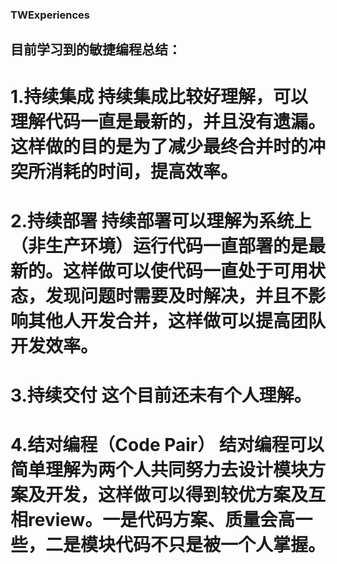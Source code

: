 ### TWExperiences
## 目前学习到的敏捷编程总结： 
# 1.持续集成 持续集成比较好理解，可以理解代码一直是最新的，并且没有遗漏。这样做的目的是为了减少最终合并时的冲突所消耗的时间，提高效率。 
# 2.持续部署 持续部署可以理解为系统上（非生产环境）运行代码一直部署的是最新的。这样做可以使代码一直处于可用状态，发现问题时需要及时解决，并且不影响其他人开发合并，这样做可以提高团队开发效率。 
# 3.持续交付 这个目前还未有个人理解。 
# 4.结对编程（Code Pair） 结对编程可以简单理解为两个人共同努力去设计模块方案及开发，这样做可以得到较优方案及互相review。一是代码方案、质量会高一些，二是模块代码不只是被一个人掌握。

